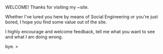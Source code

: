 WELCOME! Thanks for visiting my ~site.

Whether I've lured you here by means of Social Engineering or you're just bored, I hope you find some value out of the site.

I highly encourage and welcome feedback, tell me what you want to see and what I am doing wrong.

bye. >
